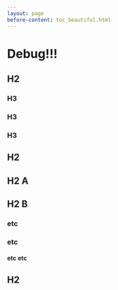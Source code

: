 ```yaml
---
layout: page
before-content: toc_beautiful.html
---
```


# Debug!!!

## H2

### H3

### H3 

### H3 

## H2

## H2 A

## H2 B

### etc

### etc

#### etc etc

## H2